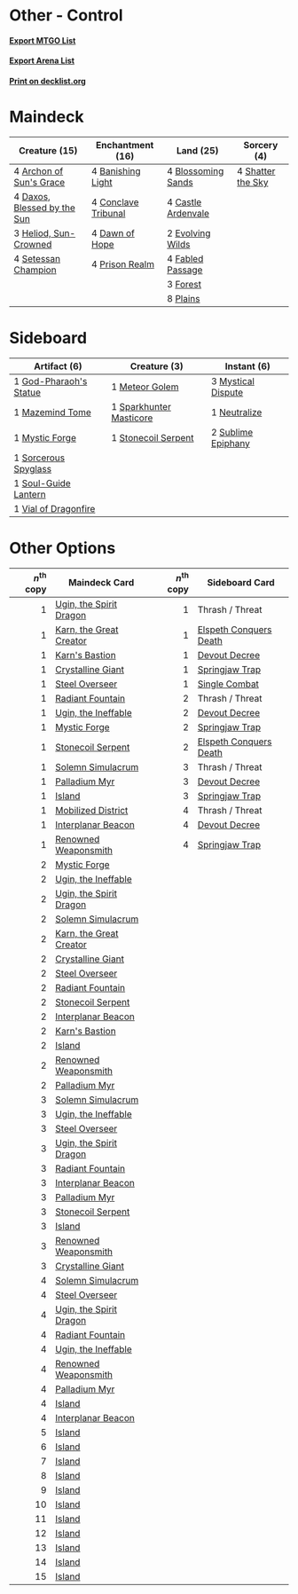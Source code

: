 # Other - Control

#### [Export MTGO List](../collection/Other%20-%20Control/Other%20-%20Control.txt)
#### [Export Arena List](../collection/Other%20-%20Control/Other%20-%20Control_arena.txt)
#### [Print on decklist.org](http://decklist.org/?deckmain=4%09Archon%20of%20Sun's%20Grace%0A4%09Banishing%20Light%0A4%09Blossoming%20Sands%0A4%09Castle%20Ardenvale%0A4%09Conclave%20Tribunal%0A4%09Dawn%20of%20Hope%0A4%09Daxos,%20Blessed%20by%20the%20Sun%0A2%09Evolving%20Wilds%0A4%09Fabled%20Passage%0A3%09Forest%0A3%09Heliod,%20Sun-Crowned%0A8%09Plains%0A4%09Prison%20Realm%0A4%09Setessan%20Champion%0A4%09Shatter%20the%20Sky&deckside=1%09God-Pharaoh's%20Statue%0A1%09Mazemind%20Tome%0A1%09Meteor%20Golem%0A1%09Mystic%20Forge%0A3%09Mystical%20Dispute%0A1%09Neutralize%0A1%09Sorcerous%20Spyglass%0A1%09Soul-Guide%20Lantern%0A1%09Sparkhunter%20Masticore%0A1%09Stonecoil%20Serpent%0A2%09Sublime%20Epiphany%0A1%09Vial%20of%20Dragonfire)
# Maindeck

|                                            Creature (15)                                             |                                       Enchantment (16)                                       |                                          Land (25)                                          |                                        Sorcery (4)                                         |
|------------------------------------------------------------------------------------------------------|----------------------------------------------------------------------------------------------|---------------------------------------------------------------------------------------------|--------------------------------------------------------------------------------------------|
|4 [Archon of Sun's Grace](http://gatherer.wizards.com/Pages/Card/Details.aspx?multiverseid=476254)    |4 [Banishing Light](http://gatherer.wizards.com/Pages/Card/Details.aspx?multiverseid=405135)  |4 [Blossoming Sands](http://gatherer.wizards.com/Pages/Card/Details.aspx?multiverseid=433169)|4 [Shatter the Sky](http://gatherer.wizards.com/Pages/Card/Details.aspx?multiverseid=476288)|
|4 [Daxos, Blessed by the Sun](http://gatherer.wizards.com/Pages/Card/Details.aspx?multiverseid=476260)|4 [Conclave Tribunal](http://gatherer.wizards.com/Pages/Card/Details.aspx?multiverseid=452756)|4 [Castle Ardenvale](http://gatherer.wizards.com/Pages/Card/Details.aspx?multiverseid=473200)|                                                                                            |
|3 [Heliod, Sun-Crowned](http://gatherer.wizards.com/Pages/Card/Details.aspx?multiverseid=476269)      |4 [Dawn of Hope](http://gatherer.wizards.com/Pages/Card/Details.aspx?multiverseid=452758)     |2 [Evolving Wilds](http://gatherer.wizards.com/Pages/Card/Details.aspx?multiverseid=426944)  |                                                                                            |
|4 [Setessan Champion](http://gatherer.wizards.com/Pages/Card/Details.aspx?multiverseid=476449)        |4 [Prison Realm](http://gatherer.wizards.com/Pages/Card/Details.aspx?multiverseid=460953)     |4 [Fabled Passage](http://gatherer.wizards.com/Pages/Card/Details.aspx?multiverseid=473206)  |                                                                                            |
|                                                                                                      |                                                                                              |3 [Forest](http://gatherer.wizards.com/Pages/Card/Details.aspx?multiverseid=439860)          |                                                                                            |
|                                                                                                      |                                                                                              |8 [Plains](http://gatherer.wizards.com/Pages/Card/Details.aspx?multiverseid=439856)          |                                                                                            |


# Sideboard

|                                          Artifact (6)                                           |                                           Creature (3)                                           |                                         Instant (6)                                         |
|-------------------------------------------------------------------------------------------------|--------------------------------------------------------------------------------------------------|---------------------------------------------------------------------------------------------|
|1 [God-Pharaoh's Statue](http://gatherer.wizards.com/Pages/Card/Details.aspx?multiverseid=461165)|1 [Meteor Golem](http://gatherer.wizards.com/Pages/Card/Details.aspx?multiverseid=447378)         |3 [Mystical Dispute](http://gatherer.wizards.com/Pages/Card/Details.aspx?multiverseid=473020)|
|1 [Mazemind Tome](http://gatherer.wizards.com/Pages/Card/Details.aspx?multiverseid=485555)       |1 [Sparkhunter Masticore](http://gatherer.wizards.com/Pages/Card/Details.aspx?multiverseid=485563)|1 [Neutralize](http://gatherer.wizards.com/Pages/Card/Details.aspx?multiverseid=479579)      |
|1 [Mystic Forge](http://gatherer.wizards.com/Pages/Card/Details.aspx?multiverseid=466987)        |1 [Stonecoil Serpent](http://gatherer.wizards.com/Pages/Card/Details.aspx?multiverseid=473197)    |2 [Sublime Epiphany](http://gatherer.wizards.com/Pages/Card/Details.aspx?multiverseid=488254)|
|1 [Sorcerous Spyglass](http://gatherer.wizards.com/Pages/Card/Details.aspx?multiverseid=435407)  |                                                                                                  |                                                                                             |
|1 [Soul-Guide Lantern](http://gatherer.wizards.com/Pages/Card/Details.aspx?multiverseid=476488)  |                                                                                                  |                                                                                             |
|1 [Vial of Dragonfire](http://gatherer.wizards.com/Pages/Card/Details.aspx?multiverseid=394738)  |                                                                                                  |                                                                                             |


# Other Options

|*n*<sup>th</sup> copy|                                          Maindeck Card                                           |*n*<sup>th</sup> copy|                                         Sideboard Card                                          |
|--------------------:|--------------------------------------------------------------------------------------------------|--------------------:|-------------------------------------------------------------------------------------------------|
|                    1|[Ugin, the Spirit Dragon](http://gatherer.wizards.com/Pages/Card/Details.aspx?multiverseid=391948)|                    1|Thrash / Threat                                                                                  |
|                    1|[Karn, the Great Creator](http://gatherer.wizards.com/Pages/Card/Details.aspx?multiverseid=460928)|                    1|[Elspeth Conquers Death](http://gatherer.wizards.com/Pages/Card/Details.aspx?multiverseid=476264)|
|                    1|[Karn's Bastion](http://gatherer.wizards.com/Pages/Card/Details.aspx?multiverseid=461175)         |                    1|[Devout Decree](http://gatherer.wizards.com/Pages/Card/Details.aspx?multiverseid=466767)         |
|                    1|[Crystalline Giant](http://gatherer.wizards.com/Pages/Card/Details.aspx?multiverseid=479754)      |                    1|[Springjaw Trap](http://gatherer.wizards.com/Pages/Card/Details.aspx?multiverseid=479761)        |
|                    1|[Steel Overseer](http://gatherer.wizards.com/Pages/Card/Details.aspx?multiverseid=222714)         |                    1|[Single Combat](http://gatherer.wizards.com/Pages/Card/Details.aspx?multiverseid=460957)         |
|                    1|[Radiant Fountain](http://gatherer.wizards.com/Pages/Card/Details.aspx?multiverseid=438810)       |                    2|Thrash / Threat                                                                                  |
|                    1|[Ugin, the Ineffable](http://gatherer.wizards.com/Pages/Card/Details.aspx?multiverseid=460929)    |                    2|[Devout Decree](http://gatherer.wizards.com/Pages/Card/Details.aspx?multiverseid=466767)         |
|                    1|[Mystic Forge](http://gatherer.wizards.com/Pages/Card/Details.aspx?multiverseid=466987)           |                    2|[Springjaw Trap](http://gatherer.wizards.com/Pages/Card/Details.aspx?multiverseid=479761)        |
|                    1|[Stonecoil Serpent](http://gatherer.wizards.com/Pages/Card/Details.aspx?multiverseid=473197)      |                    2|[Elspeth Conquers Death](http://gatherer.wizards.com/Pages/Card/Details.aspx?multiverseid=476264)|
|                    1|[Solemn Simulacrum](http://gatherer.wizards.com/Pages/Card/Details.aspx?multiverseid=389682)      |                    3|Thrash / Threat                                                                                  |
|                    1|[Palladium Myr](http://gatherer.wizards.com/Pages/Card/Details.aspx?multiverseid=389624)          |                    3|[Devout Decree](http://gatherer.wizards.com/Pages/Card/Details.aspx?multiverseid=466767)         |
|                    1|[Island](http://gatherer.wizards.com/Pages/Card/Details.aspx?multiverseid=439857)                 |                    3|[Springjaw Trap](http://gatherer.wizards.com/Pages/Card/Details.aspx?multiverseid=479761)        |
|                    1|[Mobilized District](http://gatherer.wizards.com/Pages/Card/Details.aspx?multiverseid=461176)     |                    4|Thrash / Threat                                                                                  |
|                    1|[Interplanar Beacon](http://gatherer.wizards.com/Pages/Card/Details.aspx?multiverseid=461174)     |                    4|[Devout Decree](http://gatherer.wizards.com/Pages/Card/Details.aspx?multiverseid=466767)         |
|                    1|[Renowned Weaponsmith](http://gatherer.wizards.com/Pages/Card/Details.aspx?multiverseid=391905)   |                    4|[Springjaw Trap](http://gatherer.wizards.com/Pages/Card/Details.aspx?multiverseid=479761)        |
|                    2|[Mystic Forge](http://gatherer.wizards.com/Pages/Card/Details.aspx?multiverseid=466987)           |                     |                                                                                                 |
|                    2|[Ugin, the Ineffable](http://gatherer.wizards.com/Pages/Card/Details.aspx?multiverseid=460929)    |                     |                                                                                                 |
|                    2|[Ugin, the Spirit Dragon](http://gatherer.wizards.com/Pages/Card/Details.aspx?multiverseid=391948)|                     |                                                                                                 |
|                    2|[Solemn Simulacrum](http://gatherer.wizards.com/Pages/Card/Details.aspx?multiverseid=389682)      |                     |                                                                                                 |
|                    2|[Karn, the Great Creator](http://gatherer.wizards.com/Pages/Card/Details.aspx?multiverseid=460928)|                     |                                                                                                 |
|                    2|[Crystalline Giant](http://gatherer.wizards.com/Pages/Card/Details.aspx?multiverseid=479754)      |                     |                                                                                                 |
|                    2|[Steel Overseer](http://gatherer.wizards.com/Pages/Card/Details.aspx?multiverseid=222714)         |                     |                                                                                                 |
|                    2|[Radiant Fountain](http://gatherer.wizards.com/Pages/Card/Details.aspx?multiverseid=438810)       |                     |                                                                                                 |
|                    2|[Stonecoil Serpent](http://gatherer.wizards.com/Pages/Card/Details.aspx?multiverseid=473197)      |                     |                                                                                                 |
|                    2|[Interplanar Beacon](http://gatherer.wizards.com/Pages/Card/Details.aspx?multiverseid=461174)     |                     |                                                                                                 |
|                    2|[Karn's Bastion](http://gatherer.wizards.com/Pages/Card/Details.aspx?multiverseid=461175)         |                     |                                                                                                 |
|                    2|[Island](http://gatherer.wizards.com/Pages/Card/Details.aspx?multiverseid=439857)                 |                     |                                                                                                 |
|                    2|[Renowned Weaponsmith](http://gatherer.wizards.com/Pages/Card/Details.aspx?multiverseid=391905)   |                     |                                                                                                 |
|                    2|[Palladium Myr](http://gatherer.wizards.com/Pages/Card/Details.aspx?multiverseid=389624)          |                     |                                                                                                 |
|                    3|[Solemn Simulacrum](http://gatherer.wizards.com/Pages/Card/Details.aspx?multiverseid=389682)      |                     |                                                                                                 |
|                    3|[Ugin, the Ineffable](http://gatherer.wizards.com/Pages/Card/Details.aspx?multiverseid=460929)    |                     |                                                                                                 |
|                    3|[Steel Overseer](http://gatherer.wizards.com/Pages/Card/Details.aspx?multiverseid=222714)         |                     |                                                                                                 |
|                    3|[Ugin, the Spirit Dragon](http://gatherer.wizards.com/Pages/Card/Details.aspx?multiverseid=391948)|                     |                                                                                                 |
|                    3|[Radiant Fountain](http://gatherer.wizards.com/Pages/Card/Details.aspx?multiverseid=438810)       |                     |                                                                                                 |
|                    3|[Interplanar Beacon](http://gatherer.wizards.com/Pages/Card/Details.aspx?multiverseid=461174)     |                     |                                                                                                 |
|                    3|[Palladium Myr](http://gatherer.wizards.com/Pages/Card/Details.aspx?multiverseid=389624)          |                     |                                                                                                 |
|                    3|[Stonecoil Serpent](http://gatherer.wizards.com/Pages/Card/Details.aspx?multiverseid=473197)      |                     |                                                                                                 |
|                    3|[Island](http://gatherer.wizards.com/Pages/Card/Details.aspx?multiverseid=439857)                 |                     |                                                                                                 |
|                    3|[Renowned Weaponsmith](http://gatherer.wizards.com/Pages/Card/Details.aspx?multiverseid=391905)   |                     |                                                                                                 |
|                    3|[Crystalline Giant](http://gatherer.wizards.com/Pages/Card/Details.aspx?multiverseid=479754)      |                     |                                                                                                 |
|                    4|[Solemn Simulacrum](http://gatherer.wizards.com/Pages/Card/Details.aspx?multiverseid=389682)      |                     |                                                                                                 |
|                    4|[Steel Overseer](http://gatherer.wizards.com/Pages/Card/Details.aspx?multiverseid=222714)         |                     |                                                                                                 |
|                    4|[Ugin, the Spirit Dragon](http://gatherer.wizards.com/Pages/Card/Details.aspx?multiverseid=391948)|                     |                                                                                                 |
|                    4|[Radiant Fountain](http://gatherer.wizards.com/Pages/Card/Details.aspx?multiverseid=438810)       |                     |                                                                                                 |
|                    4|[Ugin, the Ineffable](http://gatherer.wizards.com/Pages/Card/Details.aspx?multiverseid=460929)    |                     |                                                                                                 |
|                    4|[Renowned Weaponsmith](http://gatherer.wizards.com/Pages/Card/Details.aspx?multiverseid=391905)   |                     |                                                                                                 |
|                    4|[Palladium Myr](http://gatherer.wizards.com/Pages/Card/Details.aspx?multiverseid=389624)          |                     |                                                                                                 |
|                    4|[Island](http://gatherer.wizards.com/Pages/Card/Details.aspx?multiverseid=439857)                 |                     |                                                                                                 |
|                    4|[Interplanar Beacon](http://gatherer.wizards.com/Pages/Card/Details.aspx?multiverseid=461174)     |                     |                                                                                                 |
|                    5|[Island](http://gatherer.wizards.com/Pages/Card/Details.aspx?multiverseid=439857)                 |                     |                                                                                                 |
|                    6|[Island](http://gatherer.wizards.com/Pages/Card/Details.aspx?multiverseid=439857)                 |                     |                                                                                                 |
|                    7|[Island](http://gatherer.wizards.com/Pages/Card/Details.aspx?multiverseid=439857)                 |                     |                                                                                                 |
|                    8|[Island](http://gatherer.wizards.com/Pages/Card/Details.aspx?multiverseid=439857)                 |                     |                                                                                                 |
|                    9|[Island](http://gatherer.wizards.com/Pages/Card/Details.aspx?multiverseid=439857)                 |                     |                                                                                                 |
|                   10|[Island](http://gatherer.wizards.com/Pages/Card/Details.aspx?multiverseid=439857)                 |                     |                                                                                                 |
|                   11|[Island](http://gatherer.wizards.com/Pages/Card/Details.aspx?multiverseid=439857)                 |                     |                                                                                                 |
|                   12|[Island](http://gatherer.wizards.com/Pages/Card/Details.aspx?multiverseid=439857)                 |                     |                                                                                                 |
|                   13|[Island](http://gatherer.wizards.com/Pages/Card/Details.aspx?multiverseid=439857)                 |                     |                                                                                                 |
|                   14|[Island](http://gatherer.wizards.com/Pages/Card/Details.aspx?multiverseid=439857)                 |                     |                                                                                                 |
|                   15|[Island](http://gatherer.wizards.com/Pages/Card/Details.aspx?multiverseid=439857)                 |                     |                                                                                                 |


